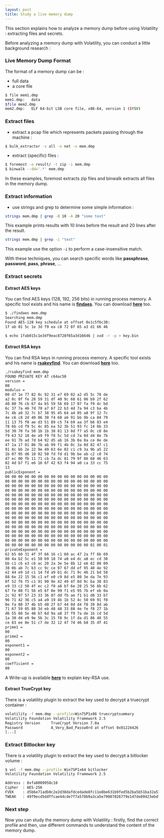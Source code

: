```yaml
---
layout: post
title: Study a live memory dump
---
```


This section explains how to analyze a memory dump before using Volatility : extracting files and secrets.

Before analyzing a memory dump with Volatility, you can conduct a little background research : 

### Live Memory Dump Format

The format of a memory dump can be : 
- full data 
- a core file 

```sh
$ file mem1.dmp
mem1.dmp:	data
$file mem2.dmp
mem2.dmp:	ELF 64-bit LSB core file, x86-64, version 1 (SYSV)	
```

### Extract files

- extract a pcap file which represents packets passing through the machine : 

```sh
$ bulk_extractor -x all -e net -o mem.dmp
```

- extract (specific) files : 

```sh
$ foremost -o result/ -t zip -i mem.dmp
$ binwalk --dd='.*' mem.dmp
```

In these examples, foremost extracts zip files and binwalk extracts all files in the memory dump.

### Extract information

- use strings and grep to determine some simple information : 

```sh
strings mem.dmp | grep -B 10 -A 20 "some text"
```

This example prints results with 10 lines before the result and 20 lines after the result.

```sh
strings mem.dmp | grep -i "text"
```

This example use the option ```-i``` to perform a case-insensitive match.

With these techniques, you can search specific words like **passphrase**, **password**, **pass**, **phrase**, ...

### Extract secrets

#### Extract AES keys

You can find AES keys (128, 192, 256 bits) in running process memory. A specific tool exists and his name is **<a href="https://sourceforge.net/projects/findaes/" target="_blank">findaes</a>**. 
You can download **<a href="{{ site.baseurl }}/downloads/findaes.zip" target="_blank">here</a>** too. 

```sh
$ ./findaes mem.dmp
Searching mem.dmp
Found AES-128 key schedule at offset 0x1c5f6c30: 
1f ab 01 5c 1e 3d f9 ea c8 72 8f 65 a3 d1 66 46

$ echo 1fab015c1e3df9eac8728f65a3d16646 | xxd -r -p > key.bin
```

#### Extract RSA keys

You can find RSA keys in running process memory. A specific tool exists and his name is **<a href="https://github.com/congwang/rsakeyfind" target="_blank">rsakeyfind</a>**.
You can download **<a href="{{ site.baseurl }}/downloads/rsakeyfind.zip" target="_blank">here</a>** too.

```sh
./rsakeyfind mem.dmp 
FOUND PRIVATE KEY AT c64ac50
version = 
00 
modulus = 
00 d7 1e 77 82 8c 92 31 e7 69 02 a2 d5 5c 78 de 
a2 0c 8f fe 28 59 31 df 40 9c 60 61 06 b9 2f 62 
40 80 76 cb 67 4a b5 59 56 69 17 07 fa f9 4c bd 
6c 37 7a 46 7d 70 a7 67 22 b3 4d 7a 94 c3 ba 4b 
7c 4b a9 32 7c b7 38 95 45 64 a4 05 a8 9f 12 7c 
4e c6 c8 2d 40 06 30 f4 60 a6 91 bb 9b ca 04 79 
11 13 75 f0 ae d3 51 89 c5 74 b9 aa 3f b6 83 e4 
78 6b cd f9 5c 4c 85 ea 52 3b 51 93 fc 14 6b 33 
5d 30 70 fa 50 1b 1b 38 81 13 8d f7 a5 0c c0 8e 
f9 63 52 18 4e a9 f9 f8 5c 5d cd 7a 0d d4 8e 7b 
ee 91 7b ad 7d b4 92 d5 ab 16 3b 0a 8a ce 8e de 
47 1a 17 01 86 7b ab 99 f1 4b 0c 3a 0d 82 47 c1 
91 8c bb 2e 22 9e 49 63 6e 02 c1 c9 3a 9b a5 22 
1b 07 95 d6 10 02 50 fd fd d1 9b be ab c2 c0 74 
d7 ec 00 fb 11 71 cb 7a dc 81 79 9f 86 68 46 63 
82 4d b7 f1 e6 16 6f 42 63 f4 94 a0 ca 33 cc 75 
13 
publicExponent = 
00 00 00 00 00 00 00 00 00 00 00 00 00 00 00 00 
00 00 00 00 00 00 00 00 00 00 00 00 00 00 00 00 
00 00 00 00 00 00 00 00 00 00 00 00 00 00 00 00 
00 00 00 00 00 00 00 00 00 00 00 00 00 00 00 00 
00 00 00 00 00 00 00 00 00 00 00 00 00 00 00 00 
00 00 00 00 00 00 00 00 00 00 00 00 00 00 00 00 
00 00 00 00 00 00 00 00 00 00 00 00 00 00 00 00 
00 00 00 00 00 00 00 00 00 00 00 00 00 00 00 00 
00 00 00 00 00 00 00 00 00 00 00 00 00 00 00 00 
00 00 00 00 00 00 00 00 00 00 00 00 00 00 00 00 
00 00 00 00 00 00 00 00 00 00 00 00 00 00 00 00 
00 00 00 00 00 00 00 00 00 00 00 00 00 00 00 00 
00 00 00 00 00 00 00 00 00 00 00 00 00 00 00 00 
00 00 00 00 00 00 00 00 00 00 00 00 00 00 00 00 
00 00 00 00 00 00 00 00 00 00 00 00 00 00 00 00 
00 00 00 00 00 00 00 00 00 00 00 00 00 01 00 01 
privateExponent = 
62 b5 60 31 4f 3f 66 16 c1 60 ac 47 2a ff 6b 69 
00 4a b2 5c e1 50 b9 18 74 a8 e4 dc a8 ec cd 30 
bb c1 c6 e3 c6 ac 20 2a 3e 5e 8b 12 e6 82 08 09 
38 0b ab 7c b3 cc 9c ce 97 67 dd ef 95 40 4e 92 
e2 44 e9 1d c1 14 fd a9 b1 dc 71 9c 46 21 bd 58 
88 6e 22 15 56 c1 ef e0 c9 8d e5 80 3e da 7e 93 
0f 52 f6 f5 c1 91 90 9e 42 49 4f 8d 9c ba 38 83 
e9 33 c2 50 4f ec c2 f0 a8 b7 6e 28 25 56 6b 62 
67 fe 08 f1 56 e5 6f 0e 99 f1 e5 95 7b ef eb 0a 
2c 92 97 57 23 33 36 07 dd fb ae f1 b1 d8 33 b7 
96 71 42 36 c5 a4 a9 19 4b 1b 52 4c 50 69 91 f0 
0e fa 80 37 4b b5 d0 2f b7 44 0d d4 f8 39 8d ab 
71 67 59 05 88 3d eb 48 48 33 88 4e fe f8 27 1b 
d6 55 60 5e 48 b7 6d 9a a8 37 f9 7a de 1b cd 5d 
1a 30 d4 e9 9e 5b 3c 15 f8 9c 1f da d1 86 48 55 
ce 83 ee 8e 51 c7 de 32 12 47 7d 46 b8 35 df 41 
prime1 = 
00 
prime2 = 
00 
exponent1 = 
00 
exponent2 = 
00 
coefficient = 
00 
```

A Write-up is available **<a href="{{ site.baseurl }}/Academy-Investigation-FCSC-2020/" target="_blank">here</a>** to explain key-RSA use.

#### Extract TrueCrypt key 

There is a volatility plugin to extract the key used to decrypt a truecrypt container : 

```sh
volatility -f mem.dmp --profile=Win7SP1x86 truecryptsummary
Volatility Foundation Volatility Framework 2.5
Registry Version     TrueCrypt Version 7.0a
Password             A_Very_Bad_Passw0rd at offset 0x01224426
[...]
```

### Extract Bitlocker key 

There is a volatility plugin to extract the key used to decrypt a bitlocker volume : 

```sh
$ vol -f mem.dmp --profile Win7SP1x64 bitlocker
Volatility Foundation Volatility Framework 2.5

Address : 0xfa8009958c10
Cipher  : AES-256
FVEK    : d5b6e71adb0c2e2d38dafdcedade8fc11e8be631b9fed5b2ba5b51ba32a57cd1
TWEAK   : 49f9ecd5ddffcae44cde7f7a578b9a3ca5e79087826779e147de89423ebdf3f3
```

### Next step 

Now you can study the memory dump with Volatility : firstly, find the correct profile and then, use different commands to understand the content of the memory dump.

